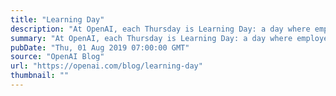 ```yaml
---
title: "Learning Day"
description: "At OpenAI, each Thursday is Learning Day: a day where employees have the option to self-study technical skills that will make them better at their job but which aren’t being learned from daily work."
summary: "At OpenAI, each Thursday is Learning Day: a day where employees have the option to self-study technical skills that will make them better at their job but which aren’t being learned from daily work."
pubDate: "Thu, 01 Aug 2019 07:00:00 GMT"
source: "OpenAI Blog"
url: "https://openai.com/blog/learning-day"
thumbnail: ""
---
```


